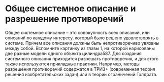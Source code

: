 # Общее системное описание и разрешение противоречий

Общее системное описание – это совокупность всех описаний, или описаний по каждому интересу, который было решено удовлетворять в системе. Причем все описания должны быть непротиворечиво увязаны между собой. Вспомните картинку из главы 1, на которой нарисованы две разные модели одного объекта цилиндра587. Для создания системного описания приходится разрешать противоречия, и для этого также используются прикладные практики. Например, методы разрешения противоречий содержатся в ТРИЗ+ (современная теория решения изобретательских задач) или в теории ограничений Голдрата.
